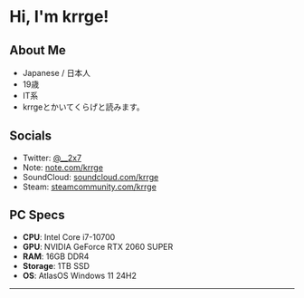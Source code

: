 # Hi, I'm krrge!

## About Me
- Japanese / 日本人
- 19歳
- IT系
- krrgeとかいてくらげと読みます。

## Socials
- Twitter: [@__2x7](https://twitter.com/__2x7)
- Note: [note.com/krrge](https://note.com/krrge)
- SoundCloud: [soundcloud.com/krrge](https://soundcloud.com/krrge)
- Steam: [steamcommunity.com/krrge](https://steamcommunity.com/id/krrge/)

## PC Specs

- **CPU**: Intel Core i7-10700  
- **GPU**: NVIDIA GeForce RTX 2060 SUPER  
- **RAM**: 16GB DDR4  
- **Storage**: 1TB SSD  
- **OS**: AtlasOS Windows 11 24H2

---

